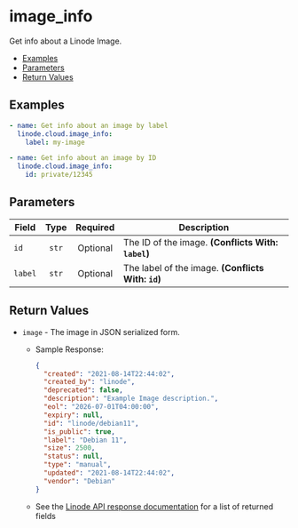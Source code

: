 # image_info

Get info about a Linode Image.


- [Examples](#examples)
- [Parameters](#parameters)
- [Return Values](#return-values)

## Examples

```yaml
- name: Get info about an image by label
  linode.cloud.image_info:
    label: my-image
```

```yaml
- name: Get info about an image by ID
  linode.cloud.image_info:
    id: private/12345
```










## Parameters

| Field     | Type | Required | Description                                                                  |
|-----------|------|----------|------------------------------------------------------------------------------|
| `id` | <center>`str`</center> | <center>Optional</center> | The ID of the image.  **(Conflicts With: `label`)** |
| `label` | <center>`str`</center> | <center>Optional</center> | The label of the image.  **(Conflicts With: `id`)** |






## Return Values

- `image` - The image in JSON serialized form.

    - Sample Response:
        ```json
        {
          "created": "2021-08-14T22:44:02",
          "created_by": "linode",
          "deprecated": false,
          "description": "Example Image description.",
          "eol": "2026-07-01T04:00:00",
          "expiry": null,
          "id": "linode/debian11",
          "is_public": true,
          "label": "Debian 11",
          "size": 2500,
          "status": null,
          "type": "manual",
          "updated": "2021-08-14T22:44:02",
          "vendor": "Debian"
        }
        ```
    - See the [Linode API response documentation](https://www.linode.com/docs/api/images/#image-view__responses) for a list of returned fields


